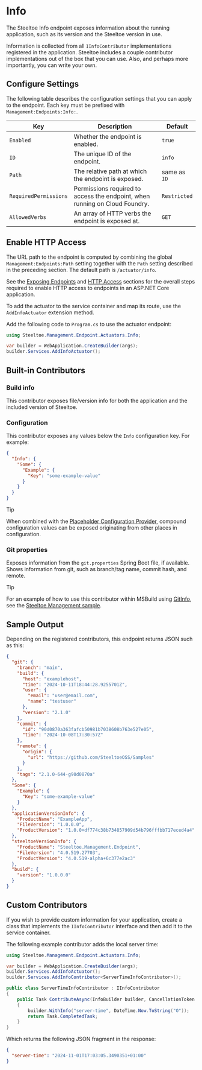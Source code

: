 # Info

The Steeltoe Info endpoint exposes information about the running application, such as its version and the Steeltoe version in use.

Information is collected from all `IInfoContributor` implementations registered in the application.
Steeltoe includes a couple contributor implementations out of the box that you can use.
Also, and perhaps more importantly, you can write your own.

## Configure Settings

The following table describes the configuration settings that you can apply to the endpoint.
Each key must be prefixed with `Management:Endpoints:Info:`.

| Key | Description | Default |
| --- | --- | --- |
| `Enabled` | Whether the endpoint is enabled. | `true` |
| `ID` | The unique ID of the endpoint. | `info` |
| `Path` | The relative path at which the endpoint is exposed. | same as `ID` |
| `RequiredPermissions` | Permissions required to access the endpoint, when running on Cloud Foundry. | `Restricted` |
| `AllowedVerbs` | An array of HTTP verbs the endpoint is exposed at. | `GET` |

## Enable HTTP Access

The URL path to the endpoint is computed by combining the global `Management:Endpoints:Path` setting together with the `Path` setting described in the preceding section.
The default path is `/actuator/info`.

See the [Exposing Endpoints](./using-endpoints.md#exposing-endpoints) and [HTTP Access](./using-endpoints.md#http-access) sections for the overall steps required to enable HTTP access to endpoints in an ASP.NET Core application.

To add the actuator to the service container and map its route, use the `AddInfoActuator` extension method.

Add the following code to `Program.cs` to use the actuator endpoint:

```csharp
using Steeltoe.Management.Endpoint.Actuators.Info;

var builder = WebApplication.CreateBuilder(args);
builder.Services.AddInfoActuator();
```

## Built-in Contributors

### Build info

This contributor exposes file/version info for both the application and the included version of Steeltoe.

### Configuration

This contributor exposes any values below the `Info` configuration key. For example:
```json
{
  "Info": {
    "Some": {
      "Example": {
        "Key": "some-example-value"
      }
    }
  }
}
```

> [!TIP]
> When combined with the [Placeholder Configuration Provider](../configuration/placeholder-provider.md),
> compound configuration values can be exposed originating from other places in configuration.

### Git properties

Exposes information from the `git.properties` Spring Boot file, if available.
Shows information from git, such as branch/tag name, commit hash, and remote.

> [!TIP]
> For an example of how to use this contributor within MSBuild using [GitInfo](https://github.com/devlooped/GitInfo), see the [Steeltoe Management sample](https://github.com/SteeltoeOSS/Samples/tree/main/Management/src).

## Sample Output

Depending on the registered contributors, this endpoint returns JSON such as this:

```json
{
  "git": {
    "branch": "main",
    "build": {
      "host": "examplehost",
      "time": "2024-10-11T18:44:28.9255701Z",
      "user": {
        "email": "user@email.com",
        "name": "testuser"
      },
      "version": "2.1.0"
    },
    "commit": {
      "id": "90d0870a363fafcb50981b7038608b763e527e05",
      "time": "2024-10-08T17:30:57Z"
    },
    "remote": {
      "origin": {
        "url": "https://github.com/SteeltoeOSS/Samples"
      }
    },
    "tags": "2.1.0-644-g90d0870a"
  },
  "Some": {
    "Example": {
      "Key": "some-example-value"
    }
  },
  "applicationVersionInfo": {
    "ProductName": "ExampleApp",
    "FileVersion": "1.0.0.0",
    "ProductVersion": "1.0.0+df774c38b734857909d54b796fffbb717eced4a4"
  },
  "steeltoeVersionInfo": {
    "ProductName": "Steeltoe.Management.Endpoint",
    "FileVersion": "4.0.519.27703",
    "ProductVersion": "4.0.519-alpha+6c377e2ac3"
  },
  "build": {
    "version": "1.0.0.0"
  }
}
```

## Custom Contributors

If you wish to provide custom information for your application, create a class that implements the `IInfoContributor` interface and then add it to the service container.

The following example contributor adds the local server time:

```csharp
using Steeltoe.Management.Endpoint.Actuators.Info;

var builder = WebApplication.CreateBuilder(args);
builder.Services.AddInfoActuator();
builder.Services.AddInfoContributor<ServerTimeInfoContributor>();

public class ServerTimeInfoContributor : IInfoContributor
{
    public Task ContributeAsync(InfoBuilder builder, CancellationToken cancellationToken)
    {
        builder.WithInfo("server-time", DateTime.Now.ToString("O"));
        return Task.CompletedTask;
    }
}
```

Which returns the following JSON fragment in the response:

```json
{
  "server-time": "2024-11-01T17:03:05.3490351+01:00"
}
```
